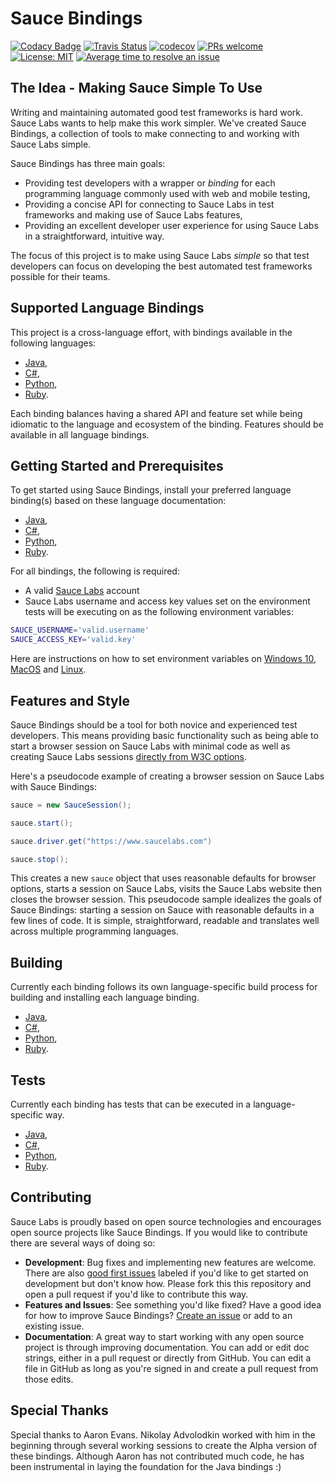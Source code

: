 # Sauce Bindings

[![Codacy Badge](https://api.codacy.com/project/badge/Grade/0b21fa72ecaa4a3c92bf7ac9481f4d7d)](https://app.codacy.com/app/SauceLabs/sauce_bindings?utm_source=github.com&utm_medium=referral&utm_content=saucelabs/sauce_bindings&utm_campaign=Badge_Grade_Dashboard)
[![Travis Status](https://travis-ci.org/saucelabs/sauce_bindings.svg?branch=master)](https://travis-ci.org/saucelabs/sauce_bindings)
[![codecov](https://codecov.io/gh/saucelabs/sauce_bindings/branch/master/graph/badge.svg)](https://codecov.io/gh/saucelabs/sauce_bindings)
[![PRs welcome](https://img.shields.io/badge/PRs-welcome-ff69b4.svg)](https://github.com/saucelabs/sauce_bindings/issues?q=is%3Aissue+is%3Aopen+label%3A%22good+first+issue%22)
[![License: MIT](https://img.shields.io/badge/License-MIT-yellow.svg)](https://opensource.org/licenses/MIT)
[![Average time to resolve an issue](http://isitmaintained.com/badge/resolution/saucelabs/sauce_bindings.svg)](http://isitmaintained.com/project/saucelabs/sauce_bindings "Average time to resolve an issue")

## The Idea - Making Sauce Simple To Use

Writing and maintaining automated good test frameworks is hard work. Sauce Labs wants to help make this work simpler. We've created Sauce Bindings, a collection of tools to make connecting to and working with Sauce Labs simple.

Sauce Bindings has three main goals:

-   Providing test developers with a wrapper or _binding_ for each programming language commonly used with web and mobile testing,
-   Providing a concise API for connecting to Sauce Labs in test frameworks and making use of Sauce Labs features,
-   Providing an excellent developer user experience for using Sauce Labs in a straightforward, intuitive way.

The focus of this project is to make using Sauce Labs _simple_ so that test developers can focus on developing the best automated test frameworks possible for their teams.

## Supported Language Bindings

This project is a cross-language effort, with bindings available in the following languages:

-   [Java](https://github.com/saucelabs/sauce_bindings/tree/master/java),
-   [C#](https://github.com/saucelabs/sauce_bindings/tree/master/dotnet),
-   [Python](https://github.com/saucelabs/sauce_bindings/tree/master/python),
-   [Ruby](https://github.com/saucelabs/sauce_bindings/tree/master/ruby).

Each binding balances having a shared API and feature set while being idiomatic to the language and ecosystem of the binding. Features should be available in all language bindings. 

## Getting Started and Prerequisites

To get started using Sauce Bindings, install your preferred language binding(s) based on these language documentation:

-   [Java](https://github.com/saucelabs/sauce_bindings/tree/master/java/README.md),
-   [C#](https://github.com/saucelabs/sauce_bindings/tree/master/dotnet/README.md),
-   [Python](https://github.com/saucelabs/sauce_bindings/tree/master/python/README.md),
-   [Ruby](https://github.com/saucelabs/sauce_bindings/tree/master/ruby/README.md).

For all bindings, the following is required:

-   A valid [Sauce Labs](https://app.saucelabs.com/login) account
-   Sauce Labs username and access key values set on the environment tests will be executing on as the following environment variables:

```bash
SAUCE_USERNAME='valid.username'
SAUCE_ACCESS_KEY='valid.key'
```

Here are instructions on how to set environment variables on [Windows 10](https://www.architectryan.com/2018/08/31/how-to-change-environment-variables-on-windows-10/), [MacOS](https://apple.stackexchange.com/questions/106778/how-do-i-set-environment-variables-on-os-x) and [Linux](https://askubuntu.com/questions/58814/how-do-i-add-environment-variables).

## Features and Style

Sauce Bindings should be a tool for both novice and experienced test developers. This means providing basic functionality such as being able to start a browser session on Sauce Labs with minimal code as well as creating Sauce Labs sessions [directly from W3C options](https://wiki.saucelabs.com/display/DOCS/W3C+Capabilities+Support).

Here's a pseudocode example of creating a browser session on Sauce Labs with Sauce Bindings:

```java
sauce = new SauceSession();

sauce.start();

sauce.driver.get("https://www.saucelabs.com")

sauce.stop();
```

This creates a new `sauce` object that uses reasonable defaults for browser options, starts a session on Sauce Labs, visits the Sauce Labs website then closes the browser session. This pseudocode sample idealizes the goals of Sauce Bindings: starting a session on Sauce with reasonable defaults in a few lines of code. It is simple, straightforward, readable and translates well across multiple programming languages. 

## Building

Currently each binding follows its own language-specific build process for building and installing each language binding.

-   [Java](https://github.com/saucelabs/sauce_bindings/tree/master/java/README.md#building),
-   [C#](https://github.com/saucelabs/sauce_bindings/tree/master/dotnet/README.md),
-   [Python](https://github.com/saucelabs/sauce_bindings/tree/master/python#installation),
-   [Ruby](https://github.com/saucelabs/sauce_bindings/tree/master/ruby#installation).

## Tests

Currently each binding has tests that can be executed in a language-specific way. 

-   [Java](https://github.com/saucelabs/sauce_bindings/tree/master/java/README.md#testing),
-   [C#](https://github.com/saucelabs/sauce_bindings/tree/master/dotnet/README.md),
-   [Python](https://github.com/saucelabs/sauce_bindings/tree/master/python#testing),
-   [Ruby](https://github.com/saucelabs/sauce_bindings/tree/master/ruby#installation).


## Contributing

Sauce Labs is proudly based on open source technologies and encourages open source projects like Sauce Bindings. If you would like to contribute there are several ways of doing so:

-   **Development**: Bug fixes and implementing new features are welcome. There are also [good first issues](https://github.com/saucelabs/sauce_bindings/issues?q=is%3Aissue+is%3Aopen+label%3A%22good+first+issue%22) labeled if you'd like to get started on development but don't know how. Please fork this this repository and open a pull request if you'd like to contribute this way.
-   **Features and Issues**: See something you'd like fixed? Have a good idea for how to improve Sauce Bindings? [Create an issue](https://github.com/saucelabs/sauce_bindings/issues) or add to an existing issue. 
-   **Documentation**: A great way to start working with any open source project is through improving documentation. You can add or edit doc strings, either in a pull request or directly from GitHub. You can edit a file in GitHub as long as you're signed in and create a pull request from those edits. 

## Special Thanks

Special thanks to Aaron Evans. Nikolay Advolodkin worked with him in the beginning through several working sessions to create the Alpha version of these bindings. Although Aaron has not contributed much code, he has been instrumental in laying the foundation for the Java bindings :)
